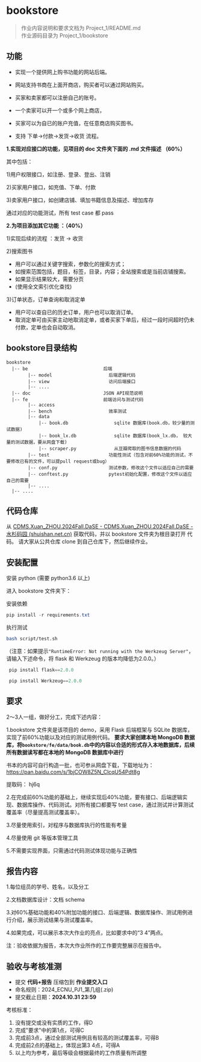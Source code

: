# bookstore

> 作业内容说明和要求文档为 Project_1/README.md<br>
> 	作业源码目录为 Project_1/bookstore<br>

## 功能

- 实现一个提供网上购书功能的网站后端。<br>

- 网站支持书商在上面开商店，购买者可以通过网站购买。<br>
- 买家和卖家都可以注册自己的账号。<br>
- 一个卖家可以开一个或多个网上商店，
- 买家可以为自已的账户充值，在任意商店购买图书。<br>
- 支持 下单->付款->发货->收货 流程。<br>

**1.实现对应接口的功能，见项目的 doc 文件夹下面的 .md 文件描述 （60%）<br>**

其中包括：

1)用户权限接口，如注册、登录、登出、注销<br>

2)买家用户接口，如充值、下单、付款<br>

3)卖家用户接口，如创建店铺、填加书籍信息及描述、增加库存<br>

通过对应的功能测试，所有 test case 都 pass <br>

**2.为项目添加其它功能 ：（40%）<br>**

1)实现后续的流程 ：发货 -> 收货

2)搜索图书 <br>

- 用户可以通过关键字搜索，参数化的搜索方式；
- 如搜索范围包括，题目，标签，目录，内容；全站搜索或是当前店铺搜索。
- 如果显示结果较大，需要分页
- (使用全文索引优化查找)

3)订单状态，订单查询和取消定单<br>

- 用户可以查自已的历史订单，用户也可以取消订单。<br>
- 取消定单可由买家主动地取消定单，或者买家下单后，经过一段时间超时仍未付款，定单也会自动取消。 <br>


## bookstore目录结构
```
bookstore
  |-- be                            后端
        |-- model                     后端逻辑代码
        |-- view                      访问后端接口
        |-- ....
  |-- doc                           JSON API规范说明
  |-- fe                            前端访问与测试代码
        |-- access
        |-- bench                     效率测试
        |-- data                    
            |-- book.db                 sqlite 数据库(book.db，较少量的测试数据)
            |-- book_lx.db              sqlite 数据库(book_lx.db， 较大量的测试数据，要从网盘下载)
            |-- scraper.py              从豆瓣爬取的图书信息数据的代码
        |-- test                      功能性测试（包含对前60%功能的测试，不要修改已有的文件，可以提pull request或bug）
        |-- conf.py                   测试参数，修改这个文件以适应自己的需要
        |-- conftest.py               pytest初始化配置，修改这个文件以适应自己的需要
        |-- ....
  |-- ....
```

## 代码仓库

从 [CDMS.Xuan_ZHOU.2024Fall.DaSE - CDMS.Xuan_ZHOU.2024Fall.DaSE - 水杉码园 (shuishan.net.cn)](https://gitea.shuishan.net.cn/51275903093/CDMS.Xuan_ZHOU.2024Fall.DaSE/_upload/master/project1) 获取代码，并以 bookstore 文件夹为根目录打开
代码。 请大家从公共仓库 clone 到自己仓库下，然后继续作业。


## 安装配置
安装 python (需要 python3.6 以上) 


进入 bookstore 文件夹下：

安装依赖

```powershell
pip install -r requirements.txt
```

执行测试
    
```bash
bash script/test.sh
```

（注意：如果提示`"RuntimeError: Not running with the Werkzeug Server"`，请输入下述命令，将 flask 和 Werkzeug 的版本均降低为2.0.0。）

```powershell
 pip install flask==2.0.0  

 pip install Werkzeug==2.0.0
```

## 要求

2～3人一组，做好分工，完成下述内容：

1.bookstore 文件夹是该项目的 demo，采用 Flask 后端框架与 SQLite 数据库，实现了前60%功能以及对应的测试用例代码。
**要求大家创建本地 MongoDB 数据库，将`bookstore/fe/data/book.db`中的内容以合适的形式存入本地数据库，后续所有数据读写都在本地的 MongoDB 数据库中进行** 


书本的内容可自行构造一批，也可参从网盘下载，下载地址为：
    https://pan.baidu.com/s/1bjCOW8Z5N_ClcqU54Pdt8g

提取码：
    hj6q

2.在完成前60%功能的基础上，继续实现后40%功能，要有接口、后端逻辑实现、数据库操作、代码测试。对所有接口都要写 test case，通过测试并计算测试覆盖率（尽量提高测试覆盖率）。

3.尽量使用索引，对程序与数据库执行的性能有考量

4.尽量使用 git 等版本管理工具

5.不需要实现界面，只需通过代码测试体现功能与正确性


## 报告内容

1.每位组员的学号、姓名，以及分工

2.文档数据库设计：文档 schema

3.对60%基础功能和40%附加功能的接口、后端逻辑、数据库操作、测试用例进行介绍，展示测试结果与测试覆盖率。

4.如果完成，可以展示本次大作业的亮点，比如要求中的“3 4”两点。

注：验收依据为报告，本次大作业所作的工作要完整展示在报告中。



## 验收与考核准测

- 提交 **代码+报告** 压缩包到 **作业提交入口**
- 命名规则：2024_ECNU_PJ1_第几组(.zip)
- 提交截止日期：**2024.10.31 23:59**


考核标准：
1. 没有提交或没有实质的工作，得D
2. 完成"要求"中的第1点，可得C
3. 完成前3点，通过全部测试用例且有较高的测试覆盖率，可得B
4. 完成前2点的基础上，体现出第3 4点，可得A
5. 以上均为参考，最后等级会根据最终的工作质量有所调整
